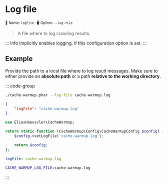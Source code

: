 # Log file <Badge type="tip" text="2.4.0+" />

<small>📝 Name: `logFile` &middot; 🖥️ Option: `--log-file`</small>

> A file where to log crawling results.

::: info
Implicitly enables logging, if this configuration option is set.
:::

## Example

Provide the path to a local file where to log result messages. Make sure
to either provide an **absolute path** or a path **relative to the working
directory**.

::: code-group

```bash [CLI]
./cache-warmup.phar --log-file cache-warmup.log
```

```json [JSON]
{
    "logFile": "cache-warmup.log"
}
```

```php [PHP]
use EliasHaeussler\CacheWarmup;

return static function (CacheWarmup\Config\CacheWarmupConfig $config) {
    $config->setLogFile('cache-warmup.log');

    return $config;
};
```

```yaml [YAML]
logFile: cache-warmup.log
```

```bash [.env]
CACHE_WARMUP_LOG_FILE=cache-warmup.log
```

:::
